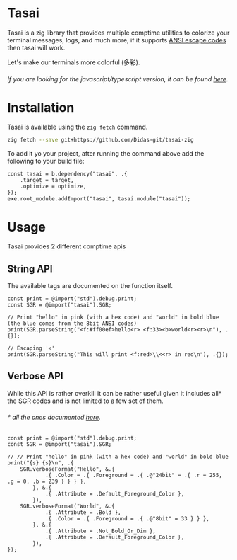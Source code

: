 # Tasai

Tasai is a zig library that provides multiple comptime utilities to colorize your terminal messages, logs, and much more, if it supports [ANSI escape codes](https://en.wikipedia.org/wiki/ANSI_escape_code) then tasai will work.

Let's make our terminals more colorful (多彩).

###### If you are looking for the javascript/typescript version, it can be found [here](https://github.com/Didas-git/tasai).

# Installation

Tasai is available using the `zig fetch` command.

```sh
zig fetch --save git+https://github.com/Didas-git/tasai-zig
```

To add it yo your project, after running the command above add the following to your build file:

```zig
const tasai = b.dependency("tasai", .{
    .target = target,
    .optimize = optimize,
});
exe.root_module.addImport("tasai", tasai.module("tasai"));
```

# Usage

Tasai provides 2 different comptime apis

## String API

The available tags are documented on the function itself.

```zig
const print = @import("std").debug.print;
const SGR = @import("tasai").SGR;

// Print "hello" in pink (with a hex code) and "world" in bold blue (the blue comes from the 8bit ANSI codes)
print(SGR.parseString("<f:#ff00ef>hello<r> <f:33><b>world<r><r>\n"), .{});

// Escaping '<'
print(SGR.parseString("This will print <f:red>\\<<r> in red\n"), .{});
```

## Verbose API

While this API is rather overkill it can be rather useful given it includes all* the SGR codes and is not limited to a few set of them.

###### * all the ones documented [here](https://en.wikipedia.org/wiki/ANSI_escape_code#Select_Graphic_Rendition_parameters).

```zig
const print = @import("std").debug.print;
const SGR = @import("tasai").SGR;

// // Print "hello" in pink (with a hex code) and "world" in bold blue
print("{s} {s}\n", .{
    SGR.verboseFormat("Hello", &.{
            .{ .Color = .{ .Foreground = .{ .@"24bit" = .{ .r = 255, .g = 0, .b = 239 } } } },
        }, &.{
            .{ .Attribute = .Default_Foreground_Color },
        }),
    SGR.verboseFormat("World", &.{
            .{ .Attribute = .Bold },
            .{ .Color = .{ .Foreground = .{ .@"8bit" = 33 } } },
        }, &.{
            .{ .Attribute = .Not_Bold_Or_Dim },
            .{ .Attribute = .Default_Foreground_Color },
        }),
});
```